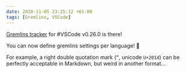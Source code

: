 ```yaml
---
date: 2020-11-05 23:25:12 +01:00
tags: [Gremlins, VSCode]
---
```


[Gremlins tracker](https://marketplace.visualstudio.com/items?itemName=nhoizey.gremlins) for #VSCode v0.26.0 is there!

You can now define gremlins settings per language! 🎉

For example, a right double quotation mark (`”`, unicode `U+201d`) can be perfectly acceptable in Markdown, but weird in another format…